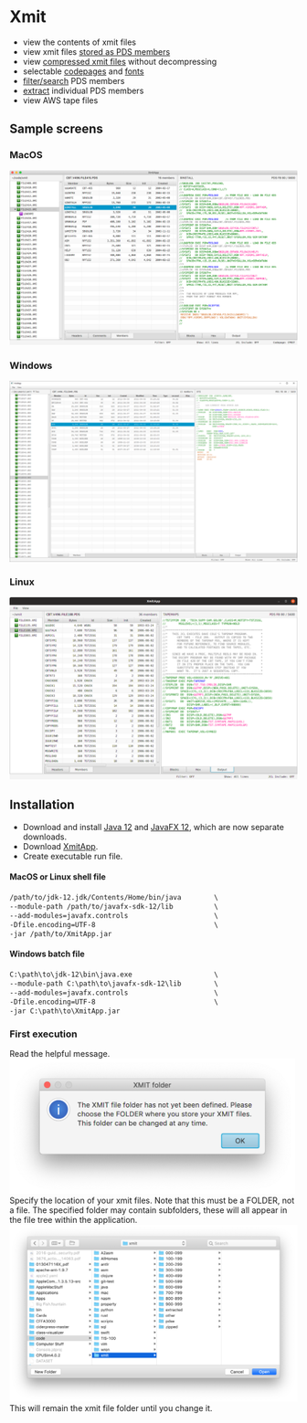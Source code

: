 # Xmit
- view the contents of xmit files
- view xmit files [stored as PDS members](resources/embedded.md)
- view [compressed xmit files](resources/compressed.md) without decompressing
- selectable [codepages](resources/view.md) and [fonts](resources/fonts.md)
- [filter/search](resources/filter.md) PDS members
- [extract](resources/extract.md) individual PDS members
- view AWS tape files

## Sample screens
### MacOS
![Mac](resources/xmit-osx.png?raw=true "Mac")
### Windows
![Windows](resources/xmit-win.png?raw=true "Windows")
### Linux
![Linux](resources/xmit-linux.png?raw=true "Linux")

## Installation
- Download and install [Java 12](https://jdk.java.net/12/) and [JavaFX 12](https://gluonhq.com/products/javafx/), which are now separate downloads.
- Download [XmitApp](https://github.com/dmolony/xmit/releases).
- Create executable run file.  
#### MacOS or Linux shell file  

```
/path/to/jdk-12.jdk/Contents/Home/bin/java        \
--module-path /path/to/javafx-sdk-12/lib          \
--add-modules=javafx.controls                     \
-Dfile.encoding=UTF-8                             \
-jar /path/to/XmitApp.jar
```  
#### Windows batch file  

```
C:\path\to\jdk-12\bin\java.exe                    \
--module-path C:\path\to\javafx-sdk-12\lib        \
--add-modules=javafx.controls                     \
-Dfile.encoding=UTF-8                             \
-jar C:\path\to\XmitApp.jar
```
### First execution
Read the helpful message.  
<img src="resources/xmit-folder1.png" alt="alert" width="500"/>  
Specify the location of your xmit files. Note that this must be a FOLDER, not a file. The specified folder may contain subfolders, these will all appear in the file tree within the application.  
<img src="resources/xmit-folder2.png" alt="file dialog" width="800"/>  
This will remain the xmit file folder until you change it.  
